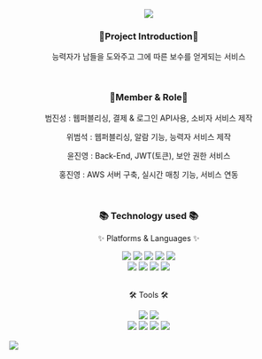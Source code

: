 <div align=center>
  <img src="https://capsule-render.vercel.app/api?type=waving&color=auto&height=200&section=header&text=SomeBodyHelpMe&fontSize=90" />
</div>


<div align=center>
  <h3>🐳Project Introduction🐳</h3>
  <p>능력자가 남들을 도와주고 그에 따른 보수를 얻게되는 서비스</p>
</div>
<br>

<div align=center>
  <h3>📛Member & Role📛</h3>
  <p>범진성 : 웹퍼블리싱, 결제 & 로그인 API사용, 소비자 서비스 제작</p>
  <p>위범석 : 웹퍼블리싱, 알람 기능, 능력자 서비스 제작</p>
  <p>윤진영 : Back-End, JWT(토큰), 보안 권한 서비스</p>
  <p>홍진영 : AWS 서버 구축, 실시간 매칭 기능, 서비스 연동</p>
</div>
<br>

<div align=center>
	<h3>📚 Technology used 📚</h3>
	<p>✨ Platforms & Languages ✨</p>
</div>
<div align="center">
	<img src="https://img.shields.io/badge/Java-007396?style=flat&logo=Conda-Forge&logoColor=white" />
	<img src="https://img.shields.io/badge/HTML5-E34F26?style=flat&logo=HTML5&logoColor=white" />
	<img src="https://img.shields.io/badge/CSS3-1572B6?style=flat&logo=CSS3&logoColor=white" />
	<img src="https://img.shields.io/badge/JavaScript-F7DF1E?style=flat&logo=JavaScript&logoColor=white" />
	<img src="https://img.shields.io/badge/jQuery-0769AD?style=flat&logo=jQuery&logoColor=white" />
	<br>
  <img src="https://img.shields.io/badge/React-61DAFB?style=flat&logo=react&logoColor=white" />
	<img src="https://img.shields.io/badge/Spring-6DB33F?style=flat&logo=Spring&logoColor=white" />
	<img src="https://img.shields.io/badge/Bootstrap-7952B3?style=flat&logo=Bootstrap&logoColor=white" />
  <img src="https://img.shields.io/badge/Linux-FCC624?style=flat&logo=Linux&logoColor=white" />
	<br>

</div>
<br>
<div align=center>
	<p>🛠 Tools 🛠</p>
</div>
<div align=center>
	<img src="https://img.shields.io/badge/Eclipse%20IDE-2C2255?style=flat&logo=EclipseIDE&logoColor=white" />
	<img src="https://img.shields.io/badge/Visual%20Studio%20Code-007ACC?style=flat&logo=VisualStudioCode&logoColor=white" />
	<br>
	<img src="https://img.shields.io/badge/Tomcat-F8DC75?style=flat&logo=ApacheTomcat&logoColor=white" />
	<img src="https://img.shields.io/badge/NGINX-009639?style=flat&logo=NGINX&logoColor=white" />
	<img src="https://img.shields.io/badge/AWS-232F3E?style=flat&logo=AmazonAWS&logoColor=white" />
	<img src="https://img.shields.io/badge/GitHub-181717?style=flat&logo=GitHub&logoColor=white" />
</div>
<br>
<img src="https://github.com/realvoice98/SomeBodyHelpme/assets/102140703/99328f73-5812-49b5-9e39-9e17e12f98ec">

